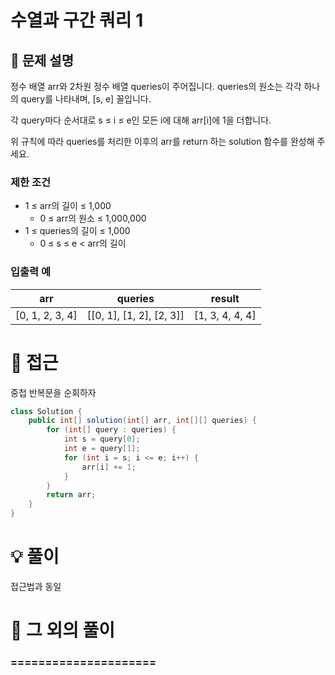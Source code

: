 # 수열과 구간 쿼리 1

## 📌 문제 설명

정수 배열 arr와 2차원 정수 배열 queries이 주어집니다. queries의 원소는 각각 하나의 query를 나타내며, [s, e] 꼴입니다.

각 query마다 순서대로 s ≤ i ≤ e인 모든 i에 대해 arr[i]에 1을 더합니다.

위 규칙에 따라 queries를 처리한 이후의 arr를 return 하는 solution 함수를 완성해 주세요.

### 제한 조건

- 1 ≤ arr의 길이 ≤ 1,000
  - 0 ≤ arr의 원소 ≤ 1,000,000
- 1 ≤ queries의 길이 ≤ 1,000
  - 0 ≤ s ≤ e < arr의 길이

### 입출력 예

| arr             | queries                  | result          |
| --------------- | ------------------------ | --------------- |
| [0, 1, 2, 3, 4] | [[0, 1], [1, 2], [2, 3]] | [1, 3, 4, 4, 4] |

# 🧐 접근

중첩 반복문을 순회하자

```java
class Solution {
    public int[] solution(int[] arr, int[][] queries) {
        for (int[] query : queries) {
            int s = query[0];
            int e = query[1];
            for (int i = s; i <= e; i++) {
                arr[i] += 1;
            }
        }
        return arr;
    }
}
```

# 💡 풀이

접근법과 동일

# 📘 그 외의 풀이

### =====================
